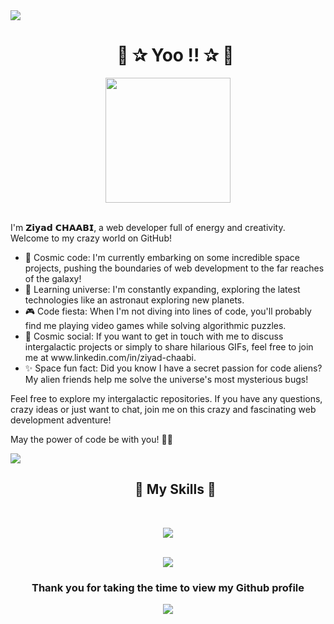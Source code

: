 <img src="https://user-images.githubusercontent.com/73097560/115834477-dbab4500-a447-11eb-908a-139a6edaec5c.gif">

<div id="user-content-toc">
  <ul align="center">
    <summary><h1>👋 ✰ Yoo !! ✰ 👋</h1></summary>
  </ul>
</div>

<div align="center">
  <img width="200" src="https://avatars.githubusercontent.com/u/105368200?v=4"></br></br>
</div>

<p>I'm 𝗭𝗶𝘆𝗮𝗱 𝗖𝗛𝗔𝗔𝗕𝗜, a web developer full of energy and creativity. Welcome to my crazy world on GitHub!</p>

<ul>
  <li>🚀 Cosmic code: I'm currently embarking on some incredible space projects, pushing the boundaries of web development to the far reaches of the galaxy!</li>
  <li>🌌 Learning universe: I'm constantly expanding, exploring the latest technologies like an astronaut exploring new planets.</li>
  <li>🎮 Code fiesta: When I'm not diving into lines of code, you'll probably find me playing video games while solving algorithmic puzzles.</li>
  <li>📱 Cosmic social: If you want to get in touch with me to discuss intergalactic projects or simply to share hilarious GIFs, feel free to join me at www.linkedin.com/in/ziyad-chaabi.</li>
  <li>✨ Space fun fact: Did you know I have a secret passion for code aliens? My alien friends help me solve the universe's most mysterious bugs!</li>
</ul>

<p>Feel free to explore my intergalactic repositories. If you have any questions, crazy ideas or just want to chat, join me on this crazy and fascinating web development adventure!</p>

<p>May the power of code be with you! 🚀🌟</p>

<img src="https://user-images.githubusercontent.com/73097560/115834477-dbab4500-a447-11eb-908a-139a6edaec5c.gif">

<div id="user-content-toc">
  <ul align="center">
    <summary><h2>🚀 My Skills 🚀</h2></summary><br>
  </ul>
</div>

<p align="center">
  <a href="https://skillicons.dev">
    <img src="https://skillicons.dev/icons?i=git,bootstrap,css,html,php,js,scss,discord,figma,github,java,linux,mysql,react,tailwind,vscode,eclipse,wordpress,blender,powershell,ai,ps,pr,xd,sketchup,unity,c,cpp&perline=14" />
  </a>
</p><br>
  <div align="center">
    <img  align="center"  src="https://github-readme-stats.vercel.app/api?username=Subdij&theme=gruvbox&show_icons=true&count_private=true" />
  </div>

  <h3 align="center">Thank you for taking the time to view my Github profile</h3>

  <div align="center">
  <img src="https://profile-counter.glitch.me/Subdij/count.svg?"  />
    
</div>

</div>
